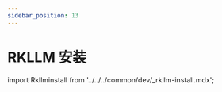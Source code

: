```yaml
---
sidebar_position: 13
---
```


# RKLLM 安装

import Rkllminstall from '../../../common/dev/\_rkllm-install.mdx';

<Rkllminstall />
